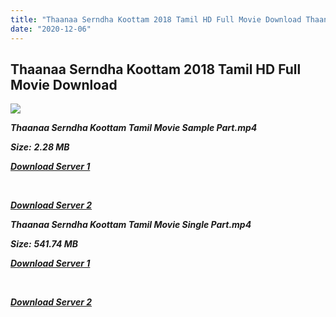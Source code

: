 ```yaml
---
title: "Thaanaa Serndha Koottam 2018 Tamil HD Full Movie Download Thaanaa Serndha Koottam Tamil HD Movie Download"
date: "2020-12-06"
---
```


## Thaanaa Serndha Koottam 2018 Tamil HD Full Movie Download 

![](https://images.moviebuff.com/5011823f-3b8f-4b85-87c1-7b6e51c9629c?w=1000)

**_Thaanaa Serndha Koottam Tamil Movie Sample Part.mp4_**

**_Size:_** **_2.28 MB_**

**_[Download Server 1](http://n.wetransfer.vip/files/Tamil{525e4ed8fa01f01a9103e1e2d0de788082fff3ddd3718eaf08f87fc8fd9b0ee6}20Movies/Tamil{525e4ed8fa01f01a9103e1e2d0de788082fff3ddd3718eaf08f87fc8fd9b0ee6}202018{525e4ed8fa01f01a9103e1e2d0de788082fff3ddd3718eaf08f87fc8fd9b0ee6}20Movies/Thaanaa{525e4ed8fa01f01a9103e1e2d0de788082fff3ddd3718eaf08f87fc8fd9b0ee6}20Serndha{525e4ed8fa01f01a9103e1e2d0de788082fff3ddd3718eaf08f87fc8fd9b0ee6}20Koottam{525e4ed8fa01f01a9103e1e2d0de788082fff3ddd3718eaf08f87fc8fd9b0ee6}20(2018)/Thaanaa{525e4ed8fa01f01a9103e1e2d0de788082fff3ddd3718eaf08f87fc8fd9b0ee6}20Serndha{525e4ed8fa01f01a9103e1e2d0de788082fff3ddd3718eaf08f87fc8fd9b0ee6}20Koottam{525e4ed8fa01f01a9103e1e2d0de788082fff3ddd3718eaf08f87fc8fd9b0ee6}20(2018){525e4ed8fa01f01a9103e1e2d0de788082fff3ddd3718eaf08f87fc8fd9b0ee6}20HDRip/Thaanaa{525e4ed8fa01f01a9103e1e2d0de788082fff3ddd3718eaf08f87fc8fd9b0ee6}20Serndha{525e4ed8fa01f01a9103e1e2d0de788082fff3ddd3718eaf08f87fc8fd9b0ee6}20Koottam{525e4ed8fa01f01a9103e1e2d0de788082fff3ddd3718eaf08f87fc8fd9b0ee6}20(2018){525e4ed8fa01f01a9103e1e2d0de788082fff3ddd3718eaf08f87fc8fd9b0ee6}20Sample{525e4ed8fa01f01a9103e1e2d0de788082fff3ddd3718eaf08f87fc8fd9b0ee6}20(640x360).mp4)_**

**_[  
](http://n.wetransfer.vip/files/Tamil{525e4ed8fa01f01a9103e1e2d0de788082fff3ddd3718eaf08f87fc8fd9b0ee6}20Movies/Tamil{525e4ed8fa01f01a9103e1e2d0de788082fff3ddd3718eaf08f87fc8fd9b0ee6}202018{525e4ed8fa01f01a9103e1e2d0de788082fff3ddd3718eaf08f87fc8fd9b0ee6}20Movies/Thaanaa{525e4ed8fa01f01a9103e1e2d0de788082fff3ddd3718eaf08f87fc8fd9b0ee6}20Serndha{525e4ed8fa01f01a9103e1e2d0de788082fff3ddd3718eaf08f87fc8fd9b0ee6}20Koottam{525e4ed8fa01f01a9103e1e2d0de788082fff3ddd3718eaf08f87fc8fd9b0ee6}20(2018)/Thaanaa{525e4ed8fa01f01a9103e1e2d0de788082fff3ddd3718eaf08f87fc8fd9b0ee6}20Serndha{525e4ed8fa01f01a9103e1e2d0de788082fff3ddd3718eaf08f87fc8fd9b0ee6}20Koottam{525e4ed8fa01f01a9103e1e2d0de788082fff3ddd3718eaf08f87fc8fd9b0ee6}20(2018){525e4ed8fa01f01a9103e1e2d0de788082fff3ddd3718eaf08f87fc8fd9b0ee6}20HDRip/Thaanaa{525e4ed8fa01f01a9103e1e2d0de788082fff3ddd3718eaf08f87fc8fd9b0ee6}20Serndha{525e4ed8fa01f01a9103e1e2d0de788082fff3ddd3718eaf08f87fc8fd9b0ee6}20Koottam{525e4ed8fa01f01a9103e1e2d0de788082fff3ddd3718eaf08f87fc8fd9b0ee6}20(2018){525e4ed8fa01f01a9103e1e2d0de788082fff3ddd3718eaf08f87fc8fd9b0ee6}20Sample{525e4ed8fa01f01a9103e1e2d0de788082fff3ddd3718eaf08f87fc8fd9b0ee6}20(640x360).mp4)_**

**_[Download Server 2](http://n.wetransfer.vip/files/Tamil{525e4ed8fa01f01a9103e1e2d0de788082fff3ddd3718eaf08f87fc8fd9b0ee6}20Movies/Tamil{525e4ed8fa01f01a9103e1e2d0de788082fff3ddd3718eaf08f87fc8fd9b0ee6}202018{525e4ed8fa01f01a9103e1e2d0de788082fff3ddd3718eaf08f87fc8fd9b0ee6}20Movies/Thaanaa{525e4ed8fa01f01a9103e1e2d0de788082fff3ddd3718eaf08f87fc8fd9b0ee6}20Serndha{525e4ed8fa01f01a9103e1e2d0de788082fff3ddd3718eaf08f87fc8fd9b0ee6}20Koottam{525e4ed8fa01f01a9103e1e2d0de788082fff3ddd3718eaf08f87fc8fd9b0ee6}20(2018)/Thaanaa{525e4ed8fa01f01a9103e1e2d0de788082fff3ddd3718eaf08f87fc8fd9b0ee6}20Serndha{525e4ed8fa01f01a9103e1e2d0de788082fff3ddd3718eaf08f87fc8fd9b0ee6}20Koottam{525e4ed8fa01f01a9103e1e2d0de788082fff3ddd3718eaf08f87fc8fd9b0ee6}20(2018){525e4ed8fa01f01a9103e1e2d0de788082fff3ddd3718eaf08f87fc8fd9b0ee6}20HDRip/Thaanaa{525e4ed8fa01f01a9103e1e2d0de788082fff3ddd3718eaf08f87fc8fd9b0ee6}20Serndha{525e4ed8fa01f01a9103e1e2d0de788082fff3ddd3718eaf08f87fc8fd9b0ee6}20Koottam{525e4ed8fa01f01a9103e1e2d0de788082fff3ddd3718eaf08f87fc8fd9b0ee6}20(2018){525e4ed8fa01f01a9103e1e2d0de788082fff3ddd3718eaf08f87fc8fd9b0ee6}20Sample{525e4ed8fa01f01a9103e1e2d0de788082fff3ddd3718eaf08f87fc8fd9b0ee6}20(640x360).mp4)_**

**_Thaanaa Serndha Koottam Tamil Movie Single Part.mp4_**

**_Size:_** **_541.74 MB_**

**_[Download Server 1](http://n.wetransfer.vip/files/Tamil{525e4ed8fa01f01a9103e1e2d0de788082fff3ddd3718eaf08f87fc8fd9b0ee6}20Movies/Tamil{525e4ed8fa01f01a9103e1e2d0de788082fff3ddd3718eaf08f87fc8fd9b0ee6}202018{525e4ed8fa01f01a9103e1e2d0de788082fff3ddd3718eaf08f87fc8fd9b0ee6}20Movies/Thaanaa{525e4ed8fa01f01a9103e1e2d0de788082fff3ddd3718eaf08f87fc8fd9b0ee6}20Serndha{525e4ed8fa01f01a9103e1e2d0de788082fff3ddd3718eaf08f87fc8fd9b0ee6}20Koottam{525e4ed8fa01f01a9103e1e2d0de788082fff3ddd3718eaf08f87fc8fd9b0ee6}20(2018)/Thaanaa{525e4ed8fa01f01a9103e1e2d0de788082fff3ddd3718eaf08f87fc8fd9b0ee6}20Serndha{525e4ed8fa01f01a9103e1e2d0de788082fff3ddd3718eaf08f87fc8fd9b0ee6}20Koottam{525e4ed8fa01f01a9103e1e2d0de788082fff3ddd3718eaf08f87fc8fd9b0ee6}20(2018){525e4ed8fa01f01a9103e1e2d0de788082fff3ddd3718eaf08f87fc8fd9b0ee6}20HDRip/Thaanaa{525e4ed8fa01f01a9103e1e2d0de788082fff3ddd3718eaf08f87fc8fd9b0ee6}20Serndha{525e4ed8fa01f01a9103e1e2d0de788082fff3ddd3718eaf08f87fc8fd9b0ee6}20Koottam{525e4ed8fa01f01a9103e1e2d0de788082fff3ddd3718eaf08f87fc8fd9b0ee6}20(2018){525e4ed8fa01f01a9103e1e2d0de788082fff3ddd3718eaf08f87fc8fd9b0ee6}20Single{525e4ed8fa01f01a9103e1e2d0de788082fff3ddd3718eaf08f87fc8fd9b0ee6}20Part{525e4ed8fa01f01a9103e1e2d0de788082fff3ddd3718eaf08f87fc8fd9b0ee6}20(640x360).mp4)_**

**_[  
](http://n.wetransfer.vip/files/Tamil{525e4ed8fa01f01a9103e1e2d0de788082fff3ddd3718eaf08f87fc8fd9b0ee6}20Movies/Tamil{525e4ed8fa01f01a9103e1e2d0de788082fff3ddd3718eaf08f87fc8fd9b0ee6}202018{525e4ed8fa01f01a9103e1e2d0de788082fff3ddd3718eaf08f87fc8fd9b0ee6}20Movies/Thaanaa{525e4ed8fa01f01a9103e1e2d0de788082fff3ddd3718eaf08f87fc8fd9b0ee6}20Serndha{525e4ed8fa01f01a9103e1e2d0de788082fff3ddd3718eaf08f87fc8fd9b0ee6}20Koottam{525e4ed8fa01f01a9103e1e2d0de788082fff3ddd3718eaf08f87fc8fd9b0ee6}20(2018)/Thaanaa{525e4ed8fa01f01a9103e1e2d0de788082fff3ddd3718eaf08f87fc8fd9b0ee6}20Serndha{525e4ed8fa01f01a9103e1e2d0de788082fff3ddd3718eaf08f87fc8fd9b0ee6}20Koottam{525e4ed8fa01f01a9103e1e2d0de788082fff3ddd3718eaf08f87fc8fd9b0ee6}20(2018){525e4ed8fa01f01a9103e1e2d0de788082fff3ddd3718eaf08f87fc8fd9b0ee6}20HDRip/Thaanaa{525e4ed8fa01f01a9103e1e2d0de788082fff3ddd3718eaf08f87fc8fd9b0ee6}20Serndha{525e4ed8fa01f01a9103e1e2d0de788082fff3ddd3718eaf08f87fc8fd9b0ee6}20Koottam{525e4ed8fa01f01a9103e1e2d0de788082fff3ddd3718eaf08f87fc8fd9b0ee6}20(2018){525e4ed8fa01f01a9103e1e2d0de788082fff3ddd3718eaf08f87fc8fd9b0ee6}20Single{525e4ed8fa01f01a9103e1e2d0de788082fff3ddd3718eaf08f87fc8fd9b0ee6}20Part{525e4ed8fa01f01a9103e1e2d0de788082fff3ddd3718eaf08f87fc8fd9b0ee6}20(640x360).mp4)_**

**_[Download Server 2](http://n.wetransfer.vip/files/Tamil{525e4ed8fa01f01a9103e1e2d0de788082fff3ddd3718eaf08f87fc8fd9b0ee6}20Movies/Tamil{525e4ed8fa01f01a9103e1e2d0de788082fff3ddd3718eaf08f87fc8fd9b0ee6}202018{525e4ed8fa01f01a9103e1e2d0de788082fff3ddd3718eaf08f87fc8fd9b0ee6}20Movies/Thaanaa{525e4ed8fa01f01a9103e1e2d0de788082fff3ddd3718eaf08f87fc8fd9b0ee6}20Serndha{525e4ed8fa01f01a9103e1e2d0de788082fff3ddd3718eaf08f87fc8fd9b0ee6}20Koottam{525e4ed8fa01f01a9103e1e2d0de788082fff3ddd3718eaf08f87fc8fd9b0ee6}20(2018)/Thaanaa{525e4ed8fa01f01a9103e1e2d0de788082fff3ddd3718eaf08f87fc8fd9b0ee6}20Serndha{525e4ed8fa01f01a9103e1e2d0de788082fff3ddd3718eaf08f87fc8fd9b0ee6}20Koottam{525e4ed8fa01f01a9103e1e2d0de788082fff3ddd3718eaf08f87fc8fd9b0ee6}20(2018){525e4ed8fa01f01a9103e1e2d0de788082fff3ddd3718eaf08f87fc8fd9b0ee6}20HDRip/Thaanaa{525e4ed8fa01f01a9103e1e2d0de788082fff3ddd3718eaf08f87fc8fd9b0ee6}20Serndha{525e4ed8fa01f01a9103e1e2d0de788082fff3ddd3718eaf08f87fc8fd9b0ee6}20Koottam{525e4ed8fa01f01a9103e1e2d0de788082fff3ddd3718eaf08f87fc8fd9b0ee6}20(2018){525e4ed8fa01f01a9103e1e2d0de788082fff3ddd3718eaf08f87fc8fd9b0ee6}20Single{525e4ed8fa01f01a9103e1e2d0de788082fff3ddd3718eaf08f87fc8fd9b0ee6}20Part{525e4ed8fa01f01a9103e1e2d0de788082fff3ddd3718eaf08f87fc8fd9b0ee6}20(640x360).mp4)_**
